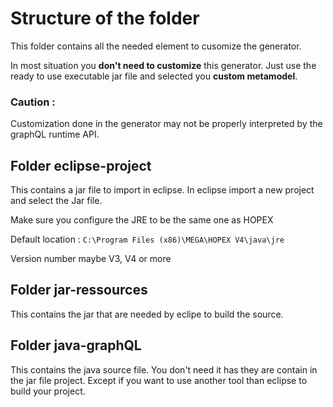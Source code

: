 
# Structure of the folder

This folder contains all the needed element to cusomize the generator.

In most situation you **don't need to customize** this generator. Just use the ready to use executable jar file and selected you **custom metamodel**.

### Caution :
Customization done in the generator may not be properly interpreted by the graphQL runtime API.


## Folder eclipse-project

This contains a jar file to import in eclipse. In eclipse import a new project and select the Jar file.

Make sure you configure the JRE to be the same one as HOPEX

Default location : `C:\Program Files (x86)\MEGA\HOPEX V4\java\jre`

Version number maybe V3, V4 or more


## Folder jar-ressources

This contains the jar that are needed by eclipe to build the source.


## Folder java-graphQL

This contains the java source file. You don't need it has they are contain in the jar file project. Except if you want to use another tool than eclipse to build your project.
